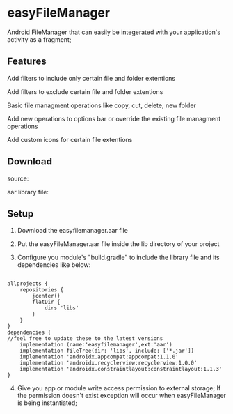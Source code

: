 # easyFileManager
Android FileManager that can easily be integerated with your application's activity as a fragment;

## Features
Add filters to include only certain file and folder extentions

Add filters to exclude certain file and folder extentions

Basic file managment operations like copy, cut, delete, new folder

Add new operations to options bar or override the existing file managment operations

Add custom icons for certain file extentions

## Download
source:

aar library file:

## Setup

1. Download the easyfilemanager.aar file

2. Put the easyFileManager.aar file inside the lib directory of your project

3. Configure you module's "build.gradle" to include the library file and its dependencies like below:

```

allprojects {
    repositories {
        jcenter()
        flatDir {
            dirs 'libs'
        }
    }
}
dependencies {
//feel free to update these to the latest versions
    implementation (name:'easyfilemanager',ext:'aar')
    implementation fileTree(dir: 'libs', include: ['*.jar'])
    implementation 'androidx.appcompat:appcompat:1.1.0'
    implementation 'androidx.recyclerview:recyclerview:1.0.0'
    implementation 'androidx.constraintlayout:constraintlayout:1.1.3'
}

```

4. Give you app or module write access permission to external storage; If the permission doesn't exist exception will occur when easyFileManager is being instantiated;
